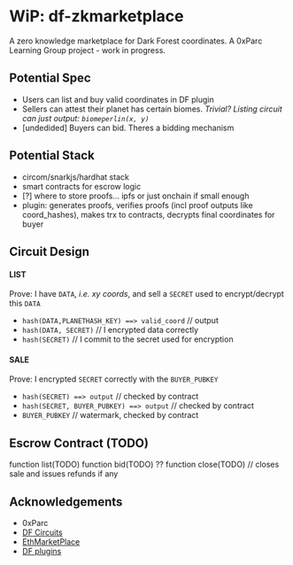 # WiP: df-zkmarketplace

A zero knowledge marketplace for Dark Forest coordinates.
A 0xParc Learning Group project - work in progress.
## Potential Spec
- Users can list and buy valid coordinates in DF plugin
- Sellers can attest their planet has certain biomes. *Trivial? Listing circuit can just output: `biomeperlin(x, y)`*
- [undedided] Buyers can bid. Theres a bidding mechanism

## Potential Stack
- circom/snarkjs/hardhat stack
- smart contracts for escrow logic
- [?] where to store proofs... ipfs or just onchain if small enough
- plugin: generates proofs, verifies proofs (incl proof outputs like coord_hashes), makes trx to contracts, decrypts final coordinates for buyer

## Circuit Design
#### LIST
Prove: I have `DATA`, *i.e. xy coords*, and sell a `SECRET` used to encrypt/decrypt this `DATA`
- `hash(DATA,PLANETHASH_KEY) ==> valid_coord` // output
- `hash(DATA, SECRET)` // I encrypted data correctly
- `hash(SECRET)` // I commit to the secret used for encryption

#### SALE
Prove: I encrypted `SECRET` correctly with the `BUYER_PUBKEY`
- `hash(SECRET) ==> output` // checked by contract
- `hash(SECRET, BUYER_PUBKEY) ==> output` // checked by contract
- `BUYER_PUBKEY` // watermark, checked by contract

## Escrow Contract (TODO)
function list(TODO)
function bid(TODO) ??
function close(TODO) // closes sale and issues refunds if any

## Acknowledgements
- 0xParc
- [DF Circuits](https://github.com/darkforest-eth/circuits)
- [EthMarketPlace](https://github.com/nulven/EthDataMarketplace)
- [DF plugins](https://github.com/darkforest-eth/plugins)